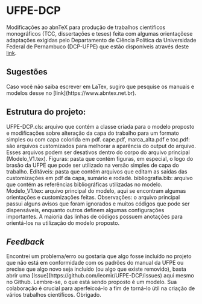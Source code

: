 <h1>UFPE-DCP</h1> 

Modificações ao abnTeX para produção de trabalhos científicos monográficos (TCC, dissertações e teses) feita com algumas orientaçõese adaptações exigidas pelo  Departamento de Ciência Política da Universidade Federal de Pernambuco (DCP-UFPE) que estão disponíveis através deste [link](https://www.ufpe.br/documents/39646/656804/Regras-Normatiza%C3%A7%C3%B5es-Trabalhos-Acad%C3%AAmicos.pdf/f8682512-11a4-4951-a7d2-d6f741277a9a).


<h2>Sugestões</h2>
Caso você não saiba escrever em LaTex, sugiro que pesquise os manuais e modelos desse no [link](https://www.abntex.net.br).


<h2>Estrutura do projeto:</h2>
UFPE-DCP.cls: arquivo que contém a classe criada para o modelo proposto e modificações sobre alteração da capa do trabalho para um formato simples ou com capa colorida em pdf.
cape.pdf, marca_alta.pdf e toc.pdf: são arquivos customizados para melhorar a aparência do output do arquivo. Esses arquivos podem ser desativos dentro do corpo do arquivo principal (Modelo_V1.tex).
Figuras: pasta que contém figuras, em especial, o logo do brasão da UFPE que pode ser utilizado na versão simples de capa do trabalho.
Editáveis: pasta que contém arquivos que editam as saídas das customizações em pdf da capa, sumário e rodadé. 
bibliografia.bib: arquivo que contém as referências bibliográficas utilizadas no modelo.
Modelo_V1.tex: arquivo principal do modelo, aqui se encontram algumas orientações e customizações feitas. 
Observações: o arquivo principal passui alguns avisos que foram ignorados e muitos códigos que pode ser dispensáveis, enquanto outros definem algumas configurações importantes. A maioria das linhas de códigos possuem anotações para orientá-los na utilização do modelo proposto. 

<h2> <em>Feedback</em>  </h2>
Encontrei um problema/erro ou gostaria que algo fosse incluído no projeto que não está em conformidade com os padrões do manual da UFPE ou precise que algo novo seja incluído (ou algo que existe removido), basta abrir uma [Issue](https://github.com/leomir/UFPE-DCP/issues) aqui mesmo no Github.
Lembre-se, o que está sendo proposto é um modelo. Sua colaboração é crucial para aperfeicoá-lo a fim de torná-lo útil na criação de vários trabalhos científicos.
Obrigado.
